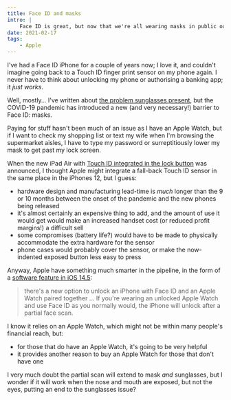 ```yaml
---
title: Face ID and masks
intro: |
    Face ID is great, but now that we're all wearing masks in public our passcodes are seeing a lot more use. Luckily, Apple have a solution in the pipeline.
date: 2021-02-17
tags:
    - Apple
---
```


I've had a Face ID iPhone for a couple of years now; I love it, and couldn't imagine going back to a Touch ID finger print sensor on my phone again. I never have to think about unlocking my phone or authorising a banking app; it *just works*.

Well, mostly… I've written about [the problem sunglasses present](/blog/face-id-and-sunglasses), but the COVID-19 pandemic has introduced a new (and very necessary!) barrier to Face ID: masks.

Paying for stuff hasn't been much of an issue as I have an Apple Watch, but if I want to check my shopping list or text my wife when I'm browsing the supermarket aisles, I have to type my password or surreptitiously lower my mask to get past my lock screen.

When the new iPad Air with [Touch ID integrated in the lock button](https://appleinsider.com/articles/20/10/04/power-button-touch-id-on-the-ipad-air-4-was-an-incredible-feat) was announced, I thought Apple might integrate a fall-back Touch ID sensor in the same place in the iPhones 12, but I guess:

- hardware design and manufacturing lead-time is *much* longer than the 9 or 10 months between the onset of the pandemic and the new phones being released
- it's almost certainly an expensive thing to add, and the amount of use it would get would make an increased handset cost (or reduced profit margins!) a difficult sell
- some compromises (battery life?) would have to be made to physically accommodate the extra hardware for the sensor
- phone cases would probably cover the sensor, or make the now-indented exposed button less easy to press

Anyway, Apple have something much smarter in the pipeline, in the form of a [software feature in iOS 14.5](https://www.macrumors.com/2021/02/01/ios-14-5-unlock-iphone-with-apple-watch/):

> there's a new option to unlock an iPhone with Face ID and an Apple Watch paired together … If you're wearing an unlocked Apple Watch and use Face ID as you normally would, the iPhone will unlock after a partial face scan.

I know it relies on an Apple Watch, which might not be within many people's financial reach, but:

- for those that do have an Apple Watch, it's going to be very helpful
- it provides another reason to buy an Apple Watch for those that don't have one

I very much doubt the partial scan will extend to mask *and* sunglasses, but I wonder if it will work when the nose and mouth are exposed, but not the eyes, putting an end to the sunglasses issue?
